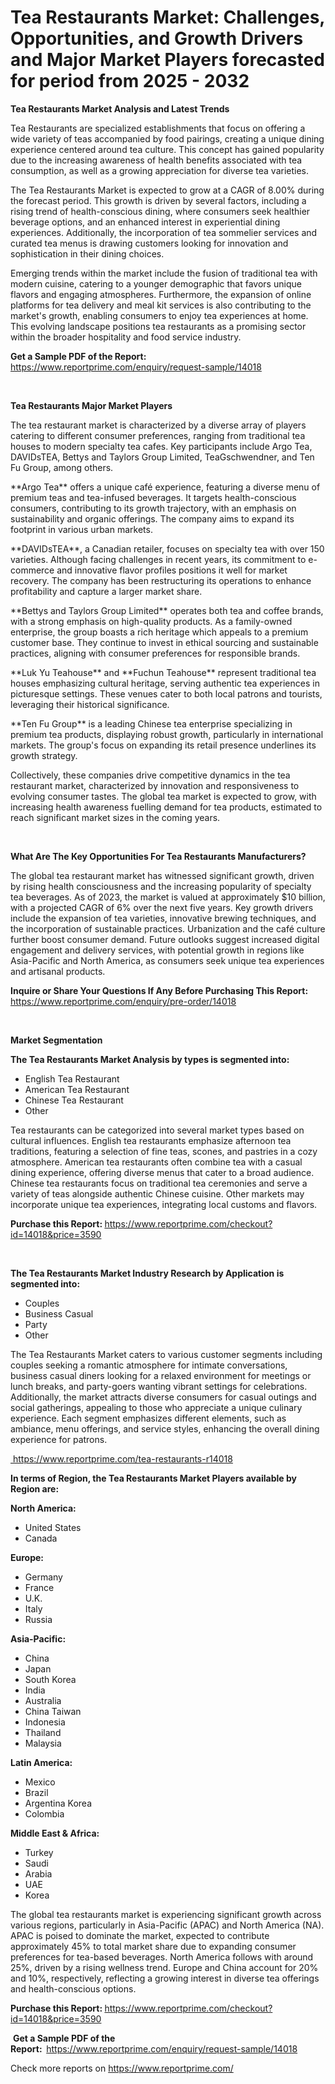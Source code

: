 <p><h1>Tea Restaurants Market: Challenges, Opportunities, and Growth Drivers and Major Market Players forecasted for period from 2025 - 2032</h1></p><p><strong>Tea Restaurants Market Analysis and Latest Trends</strong></p>
<p><p>Tea Restaurants are specialized establishments that focus on offering a wide variety of teas accompanied by food pairings, creating a unique dining experience centered around tea culture. This concept has gained popularity due to the increasing awareness of health benefits associated with tea consumption, as well as a growing appreciation for diverse tea varieties.</p><p>The Tea Restaurants Market is expected to grow at a CAGR of 8.00% during the forecast period. This growth is driven by several factors, including a rising trend of health-conscious dining, where consumers seek healthier beverage options, and an enhanced interest in experiential dining experiences. Additionally, the incorporation of tea sommelier services and curated tea menus is drawing customers looking for innovation and sophistication in their dining choices.</p><p>Emerging trends within the market include the fusion of traditional tea with modern cuisine, catering to a younger demographic that favors unique flavors and engaging atmospheres. Furthermore, the expansion of online platforms for tea delivery and meal kit services is also contributing to the market's growth, enabling consumers to enjoy tea experiences at home. This evolving landscape positions tea restaurants as a promising sector within the broader hospitality and food service industry.</p></p>
<p><strong>Get a Sample PDF of the Report:&nbsp;</strong> <a href="https://www.reportprime.com/enquiry/request-sample/14018?utm_campaign=2287&utm_medium=2&utm_source=Github&utm_content=ia&utm_term=20032025&utm_id=tea-restaurants">https://www.reportprime.com/enquiry/request-sample/14018</a></p>
<p>&nbsp;</p>
<p><strong>Tea Restaurants Major Market Players</strong></p>
<p><p>The tea restaurant market is characterized by a diverse array of players catering to different consumer preferences, ranging from traditional tea houses to modern specialty tea cafes. Key participants include Argo Tea, DAVIDsTEA, Bettys and Taylors Group Limited, TeaGschwendner, and Ten Fu Group, among others.</p><p>**Argo Tea** offers a unique café experience, featuring a diverse menu of premium teas and tea-infused beverages. It targets health-conscious consumers, contributing to its growth trajectory, with an emphasis on sustainability and organic offerings. The company aims to expand its footprint in various urban markets.</p><p>**DAVIDsTEA**, a Canadian retailer, focuses on specialty tea with over 150 varieties. Although facing challenges in recent years, its commitment to e-commerce and innovative flavor profiles positions it well for market recovery. The company has been restructuring its operations to enhance profitability and capture a larger market share.</p><p>**Bettys and Taylors Group Limited** operates both tea and coffee brands, with a strong emphasis on high-quality products. As a family-owned enterprise, the group boasts a rich heritage which appeals to a premium customer base. They continue to invest in ethical sourcing and sustainable practices, aligning with consumer preferences for responsible brands.</p><p>**Luk Yu Teahouse** and **Fuchun Teahouse** represent traditional tea houses emphasizing cultural heritage, serving authentic tea experiences in picturesque settings. These venues cater to both local patrons and tourists, leveraging their historical significance.</p><p>**Ten Fu Group** is a leading Chinese tea enterprise specializing in premium tea products, displaying robust growth, particularly in international markets. The group's focus on expanding its retail presence underlines its growth strategy.</p><p>Collectively, these companies drive competitive dynamics in the tea restaurant market, characterized by innovation and responsiveness to evolving consumer tastes. The global tea market is expected to grow, with increasing health awareness fuelling demand for tea products, estimated to reach significant market sizes in the coming years.</p></p>
<p>&nbsp;</p>
<p><strong>What Are The Key Opportunities For Tea Restaurants Manufacturers?</strong></p>
<p><p>The global tea restaurant market has witnessed significant growth, driven by rising health consciousness and the increasing popularity of specialty tea beverages. As of 2023, the market is valued at approximately $10 billion, with a projected CAGR of 6% over the next five years. Key growth drivers include the expansion of tea varieties, innovative brewing techniques, and the incorporation of sustainable practices. Urbanization and the café culture further boost consumer demand. Future outlooks suggest increased digital engagement and delivery services, with potential growth in regions like Asia-Pacific and North America, as consumers seek unique tea experiences and artisanal products.</p></p>
<p><strong>Inquire or Share Your Questions If Any Before Purchasing This Report:</strong> <a href="https://www.reportprime.com/enquiry/pre-order/14018?utm_campaign=2287&utm_medium=2&utm_source=Github&utm_content=ia&utm_term=20032025&utm_id=tea-restaurants">https://www.reportprime.com/enquiry/pre-order/14018</a></p>
<p>&nbsp;</p>
<p><strong>Market Segmentation</strong></p>
<p><strong>The Tea Restaurants Market Analysis by types is segmented into:</strong></p>
<p><ul><li>English Tea Restaurant</li><li>American Tea Restaurant</li><li>Chinese Tea Restaurant</li><li>Other</li></ul></p>
<p><p>Tea restaurants can be categorized into several market types based on cultural influences. English tea restaurants emphasize afternoon tea traditions, featuring a selection of fine teas, scones, and pastries in a cozy atmosphere. American tea restaurants often combine tea with a casual dining experience, offering diverse menus that cater to a broad audience. Chinese tea restaurants focus on traditional tea ceremonies and serve a variety of teas alongside authentic Chinese cuisine. Other markets may incorporate unique tea experiences, integrating local customs and flavors.</p></p>
<p><strong>Purchase this Report:&nbsp;</strong><a href="https://www.reportprime.com/checkout?id=14018&price=3590&utm_campaign=2287&utm_medium=2&utm_source=Github&utm_content=ia&utm_term=20032025&utm_id=tea-restaurants">https://www.reportprime.com/checkout?id=14018&price=3590</a></p>
<p>&nbsp;</p>
<p><strong>The Tea Restaurants Market Industry Research by Application is segmented into:</strong></p>
<p><ul><li>Couples</li><li>Business Casual</li><li>Party</li><li>Other</li></ul></p>
<p><p>The Tea Restaurants Market caters to various customer segments including couples seeking a romantic atmosphere for intimate conversations, business casual diners looking for a relaxed environment for meetings or lunch breaks, and party-goers wanting vibrant settings for celebrations. Additionally, the market attracts diverse consumers for casual outings and social gatherings, appealing to those who appreciate a unique culinary experience. Each segment emphasizes different elements, such as ambiance, menu offerings, and service styles, enhancing the overall dining experience for patrons.</p></p>
<p><a href="https://www.reportprime.com/tea-restaurants-r14018?utm_campaign=2287&utm_medium=2&utm_source=Github&utm_content=ia&utm_term=20032025&utm_id=tea-restaurants">&nbsp;https://www.reportprime.com/tea-restaurants-r14018</a></p>
<p><strong>In terms of Region, the Tea Restaurants Market Players available by Region are:</strong></p>
<p>
    <p> <strong> North America: </strong>
        <ul>
            <li>United States</li>
            <li>Canada</li>
        </ul>
        </p> 
    <p> <strong> Europe: </strong>
        <ul>
            <li>Germany</li>
            <li>France</li>
            <li>U.K.</li>
            <li>Italy</li>
            <li>Russia</li>
        </ul>
        </p> 
    <p> <strong> Asia-Pacific: </strong>
        <ul>
            <li>China</li>
            <li>Japan</li>
            <li>South Korea</li>
            <li>India</li>
            <li>Australia</li>
            <li>China Taiwan</li>
            <li>Indonesia</li>
            <li>Thailand</li>
            <li>Malaysia</li>
        </ul>
        </p> 
    <p> <strong> Latin America: </strong>
        <ul>
            <li>Mexico</li>
            <li>Brazil</li>
            <li>Argentina Korea</li>
            <li>Colombia</li>
        </ul>
        </p> 
    <p> <strong> Middle East & Africa: </strong>
        <ul>
            <li>Turkey</li>
            <li>Saudi</li>
            <li>Arabia</li>
            <li>UAE</li>
            <li>Korea</li>
        </ul>
    </p>
    </p>
<p><p>The global tea restaurants market is experiencing significant growth across various regions, particularly in Asia-Pacific (APAC) and North America (NA). APAC is poised to dominate the market, expected to contribute approximately 45% to total market share due to expanding consumer preferences for tea-based beverages. North America follows with around 25%, driven by a rising wellness trend. Europe and China account for 20% and 10%, respectively, reflecting a growing interest in diverse tea offerings and health-conscious options.</p></p>
<p><strong>Purchase this Report: </strong><a href="https://www.reportprime.com/checkout?id=14018&price=3590&utm_campaign=2287&utm_medium=2&utm_source=Github&utm_content=ia&utm_term=20032025&utm_id=tea-restaurants">https://www.reportprime.com/checkout?id=14018&price=3590</a></p>
<p>&nbsp;<strong>Get a Sample PDF of the Report:&nbsp;&nbsp;</strong><a href="https://www.reportprime.com/enquiry/request-sample/14018?utm_campaign=2287&utm_medium=2&utm_source=Github&utm_content=ia&utm_term=20032025&utm_id=tea-restaurants">https://www.reportprime.com/enquiry/request-sample/14018</a></p>
<p><strong></strong></p>
<p>Check more reports on <a href="https://www.reportprime.com/?utm_campaign=2287&utm_medium=2&utm_source=Github&utm_content=ia&utm_term=20032025&utm_id=tea-restaurants">https://www.reportprime.com/</a></p>